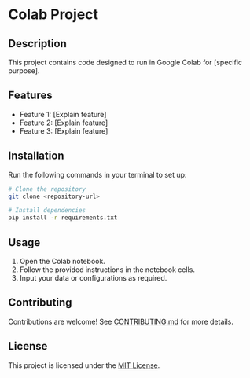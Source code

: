 # Colab Project

## Description
This project contains code designed to run in Google Colab for [specific purpose].

## Features
- Feature 1: [Explain feature]
- Feature 2: [Explain feature]
- Feature 3: [Explain feature]

## Installation
Run the following commands in your terminal to set up:
```bash
# Clone the repository
git clone <repository-url>

# Install dependencies
pip install -r requirements.txt
```

## Usage
1. Open the Colab notebook.
2. Follow the provided instructions in the notebook cells.
3. Input your data or configurations as required.

## Contributing
Contributions are welcome! See [CONTRIBUTING.md](CONTRIBUTING.md) for more details.

## License
This project is licensed under the [MIT License](LICENSE).
